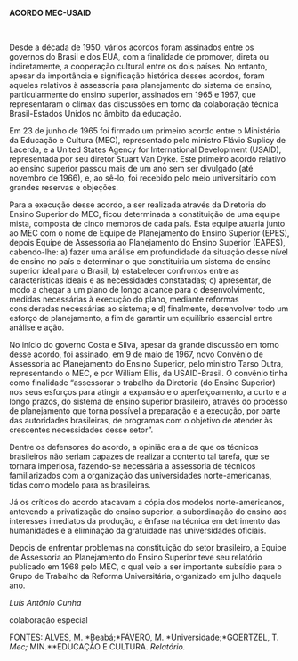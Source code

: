 **ACORDO MEC-USAID**

 

Desde a década de 1950, vários acordos foram assinados entre os governos
do Brasil e dos EUA, com a finalidade de promover, direta ou
indiretamente, a cooperação cultural entre os dois países. No entanto,
apesar da importância e significação histórica desses acordos, foram
aqueles relativos à assessoria para planejamento do sistema de ensino,
particularmente do ensino superior, assinados em 1965 e 1967, que
representaram o clímax das discussões em torno da colaboração técnica
Brasil-Estados Unidos no âmbito da educação.

Em 23 de junho de 1965 foi firmado um primeiro acordo entre o Ministério
da Educação e Cultura (MEC), representado pelo ministro Flávio Suplicy
de Lacerda, e a United States Agency for International Development
(USAID), representada por seu diretor Stuart Van Dyke. Este primeiro
acordo relativo ao ensino superior passou mais de um ano sem ser
divulgado (até novembro de 1966), e, ao sê-lo, foi recebido pelo meio
universitário com grandes reservas e objeções.

Para a execução desse acordo, a ser realizada através da Diretoria do
Ensino Superior do MEC, ficou determinada a constituição de uma equipe
mista, composta de cinco membros de cada país. Esta equipe atuaria junto
ao MEC com o nome de Equipe de Planejamento do Ensino Superior (EPES),
depois Equipe de Assessoria ao Planejamento do Ensino Superior (EAPES),
cabendo-lhe: a) fazer uma análise em profundidade da situação desse
nível de ensino no país e determinar o que constituiria um sistema de
ensino superior ideal para o Brasil; b) estabelecer confrontos entre as
características ideais e as necessidades constatadas; c) apresentar, de
modo a chegar a um plano de longo alcance para o desenvolvimento,
medidas necessárias à execução do plano, mediante reformas consideradas
necessárias ao sistema; e d) finalmente, desenvolver todo um esforço de
planejamento, a fim de garantir um equilíbrio essencial entre análise e
ação.

No início do governo Costa e Silva, apesar da grande discussão em torno
desse acordo, foi assinado, em 9 de maio de 1967, novo Convênio de
Assessoria ao Planejamento do Ensino Superior, pelo ministro Tarso
Dutra, representando o MEC, e por William Ellis, da USAID-Brasil. O
convênio tinha como finalidade “assessorar o trabalho da Diretoria (do
Ensino Superior) nos seus esforços para atingir a expansão e o
aperfeiçoamento, a curto e a longo prazos, do sistema de ensino superior
brasileiro, através do processo de planejamento que torna possível a
preparação e a execução, por parte das autoridades brasileiras, de
programas com o objetivo de atender às crescentes necessidades desse
setor”.

Dentre os defensores do acordo, a opinião era a de que os técnicos
brasileiros não seriam capazes de realizar a contento tal tarefa, que se
tornara imperiosa, fazendo-se necessária a assessoria de técnicos
familiarizados com a organização das universidades norte-americanas,
tidas como modelo para as brasileiras.

Já os críticos do acordo atacavam a cópia dos modelos norte-americanos,
antevendo a privatização do ensino superior, a subordinação do ensino
aos interesses imediatos da produção, a ênfase na técnica em detrimento
das humanidades e a eliminação da gratuidade nas universidades oficiais.

Depois de enfrentar problemas na constituição do setor brasileiro, a
Equipe de Assessoria ao Planejamento do Ensino Superior teve seu
relatório publicado em 1968 pelo MEC, o qual veio a ser importante
subsídio para o Grupo de Trabalho da Reforma Universitária, organizado
em julho daquele ano.

*Luís Antônio Cunha*

colaboração especial

FONTES: ALVES, M. *Beabá;*FÁVERO, M. *Universidade;*GOERTZEL, T. *Mec;*
MIN.**EDUCAÇÃO E CULTURA. *Relatório.*

 
